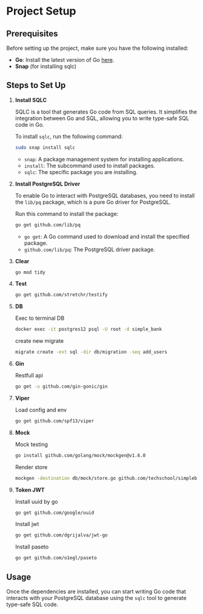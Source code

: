 
# Project Setup

## Prerequisites

Before setting up the project, make sure you have the following installed:

- **Go**: Install the latest version of Go [here](https://golang.org/dl/).
- **Snap** (for installing sqlc)

## Steps to Set Up

1. **Install SQLC**

   SQLC is a tool that generates Go code from SQL queries. It simplifies the integration between Go and SQL, allowing you to write type-safe SQL code in Go.

   To install `sqlc`, run the following command:

   ```bash
   sudo snap install sqlc
   ```

    - `snap`: A package management system for installing applications.
    - `install`: The subcommand used to install packages.
    - `sqlc`: The specific package you are installing.

2. **Install PostgreSQL Driver**

   To enable Go to interact with PostgreSQL databases, you need to install the `lib/pq` package, which is a pure Go driver for PostgreSQL.

   Run this command to install the package:

   ```bash
   go get github.com/lib/pq
   ```

    - `go get`: A Go command used to download and install the specified package.
    - `github.com/lib/pq`: The PostgreSQL driver package.

3. **Clear**
   ```bash
   go mod tidy
   ```

4. **Test**
   ```bash
   go get github.com/stretchr/testify
   ```

5. **DB**

   Exec to terminal DB
   ```bash
   docker exec -it postgres12 psql -U root -d simple_bank
   ```
   create new migrate
   ```bash
   migrate create -ext sql -dir db/migration -seq add_users
   ```

6. **Gin**

   Restfull api
   ```bash
   go get -u github.com/gin-gonic/gin
   ```

7. **Viper**

   Load config and env
   ```bash
   go get github.com/spf13/viper
   ```

8. **Mock**

   Mock testing
   ```bash
   go install github.com/golang/mock/mockgen@v1.6.0
   ```
   Render store
   ```bash
   mockgen -destination db/mock/store.go github.com/techschool/simplebank/db/sqlc Store
   ```

9. **Token JWT**

   Install uuid by go
   ```bash
   go get github.com/google/uuid
   ```
   Install jwt
   ```bash
   go get github.com/dgrijalva/jwt-go
   ```
   Install paseto
    ```bash
   go get github.com/o1egl/paseto
      ```

   
## Usage

Once the dependencies are installed, you can start writing Go code that interacts with your PostgreSQL database using the `sqlc` tool to generate type-safe SQL code.